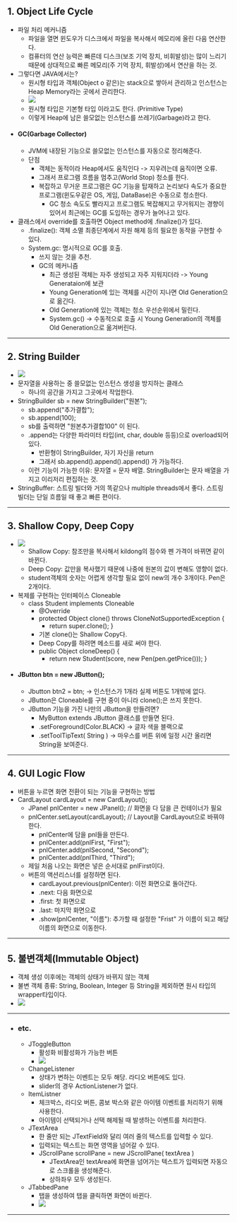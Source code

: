 ## 1. Object Life Cycle
- 파일 처리 메커니즘
	- 파일을 열면 윈도우가 디스크에서 파일을 복사해서 메모리에 올린 다음 연산한다.
	- 컴퓨터의 연산 능력은 빠른데 디스크(보조 기억 장치, 비휘발성)는 많이 느리기 때문에 상대적으로 빠른 메모리(주 기억 장치, 휘발성)에서 연산을 하는 것.
- 그렇다면 JAVA에서는?
	- 원시형 타입과 객체(Object o 같은)는 stack으로 쌓아서 관리하고 인스턴스는 Heap Memory라는 곳에서 관리한다.
	- ![](image/jvm%20gc.jpg)
	- 원시형 타입은 기본형 타입 이라고도 한다. (Primitive Type)
	- 이렇게 Heap에 남은 쓸모없는 인스턴스를 쓰레기(Garbage)라고 한다.
- #### GC(Garbage Collector)
	- JVM에 내장된 기능으로 쓸모없는 인스턴스를 자동으로 정리해준다.
	- 단점
		- 객체는 동적이라 Heap에서도 움직인다 -> 지우려는데 움직이면 오류.
		- 그래서 프로그램 흐름을 멈추고(World Stop) 청소를 한다.
		- 복잡하고 무거운 프로그램은 GC 기능을 탑재하고 논리보다 속도가 중요한 프로그램(윈도우같은 OS, 게임, DataBase)은 수동으로 청소한다.
			- GC 청소 속도도 빨라지고 프로그램도 복잡해지고 무거워지는 경향이 있어서 최근에는 GC를 도입하는 경우가 늘어나고 있다.
- 클래스에서 override를 호출하면 Object method에 .finalize()가 있다.
	- .finalize(): 객체 소멸 최종단계에서 자원 해제 등의 필요한 동작을 구현할 수 있다.
	- System.gc: 명시적으로 GC를 호출.
		- 쓰지 않는 것을 추천.
		- GC의 메커니즘
			- 최근 생성된 객체는 자주 생성되고 자주 지워지더라 -> Young Generataion에 보관
			- Young Generation에 있는 객체를 시간이 지나면 Old Generation으로 옮긴다.
			- Old Generation에 있는 객체는 청소 우선순위에서 밀린다.
			- System.gc() -> 수동적으로 호출 시 Young Generation의 객체를 Old Generation으로 옮겨버린다.


---
## 2. String Builder
- ![](image/jvm%20clean%20primitive.jpg)
- 문자열을 사용하는 중 쓸모없는 인스턴스 생성을 방지하는 클래스
	- 하나의 공간을 가지고 그곳에서 작업한다.
- StringBuilder sb = new StringBuilder("원본");
	- sb.append("추가결합");
	- sb.append(100);
	- sb를 출력하면 "원본추가결합100" 이 된다.
	- .append는 다양한 파라미터 타입(int, char, double 등등)으로 overload되어 있다.
		- 반환형이 StringBuilder, 자기 자신을 return
		- 그래서 sb.append().append().append() 가 가능하다.
	- 이런 기능이 가능한 이유: 문자열 = 문자 배열. StringBuilder는 문자 배열을 가지고 이리저리 편집하는 것.
- StringBuffer: 스트링 빌더와 거의 똑같으나 multiple threads에서 좋다. 스트링 빌더는 단일 흐름일 때 좋고 빠른 편이다.

---
## 3. Shallow Copy, Deep Copy
- ![](image/shallow%20deep%20copy.jpg)
	- Shallow Copy: 참조만을 복사해서 kildong의 점수와 펜 가격이 바뀌면 같이 바뀐다.
	- Deep Copy: 값만을 복사했기 때문에 나중에 원본의 값이 변해도 영향이 없다.
	- student객체의 숫자는 어렵게 생각할 필요 없이 new의 개수 3개이다. Pen은 2개이다.
- 복제를 구현하는 인터페이스 Cloneable
	- class Student implements Cloneable
		- @Override
		- protected Object clone() throws CloneNotSupportedException {
			- return super.clone(); }
		- 기본 clone()는 Shallow Copy다.
		- Deep Copy를 하려면 메소드를 새로 써야 한다.
		- public Object cloneDeep() {
			- return new Student(score, new Pen(pen.getPrice())); }
- #### JButton btn = new JButton();
	- Jbutton btn2 = btn; -> 인스턴스가 1개라 실제 버튼도 1개밖에 없다.
	- JButton은 Cloneable를 구현 중이 아니라 clone();은 쓰지 못한다.
	- JButton 기능을 가진 나만의 JButton을 만들려면?
		- MyButton extends JButton 클래스를 만들면 된다.
		- .setForeground(Color.BLACK) -> 글자 색을 블랙으로
		- .setToolTipText( String ) -> 마우스를 버튼 위에 일정 시간 올리면 String을 보여준다.

---
## 4. GUI Logic Flow
- 버튼을 누르면 화면 전환이 되는 기능을 구현하는 방법
- CardLayout cardLayout = new CardLayout();
	- JPanel pnlCenter = new JPanel(); // 화면을 다 담을 큰 컨테이너가 필요
	- pnlCenter.setLayout(cardLayout); // Layout을 CardLayout으로 바꿔야 한다.
		- pnlCenter에 담을 pnl들을 만든다.
		- pnlCenter.add(pnlFirst, "First");
		- pnlCenter.add(pnlSecond, "Second");
		- pnlCenter.add(pnlThird, "Third");
	- 제일 처음 나오는 화면은 넣은 순서대로 pnlFirst이다.
	-  버튼의 액션리스너를 설정하면 된다.
		- cardLayout.previous(pnlCenter): 이전 화면으로 돌아간다.
		- .next: 다음 화면으로
		- .first: 첫 화면으로
		- .last: 마지막 화면으로
		- .show(pnlCenter, "이름"): 추가할 때 설정한 "Frist" 가 이름이 되고 해당 이름의 화면으로 이동한다.

---
## 5. 불변객체(Immutable Object)
- 객체 생성 이후에는 객체의 상태가 바뀌지 않는 객체
- 불변 객체 종류: String, Boolean, Integer 등 String을 제외하면 원시 타입의 wrapper타입이다.
- ![](image/immutable%20object.jpg)

---

- ### etc.
	- JToggleButton
		- 활성화 비활성화가 가능한 버튼
		- ![](image/toggleButton.jpg)
	- ChangeListener
		- 상태가 변하는 이벤트는 모두 해당. 라디오 버튼에도 있다.
		- slider의 경우 ActionListener가 없다.
	- ItemListner
		- 체크박스, 라디오 버튼, 콤보 박스와 같은 아이템 이벤트를 처리하기 위해 사용한다.
		- 아이템이 선택되거나 선택 해제될 때 발생하는 이벤트를 처리한다.
	- JTextArea
		- 한 줄만 되는 JTextField와 달리 여러 줄의 텍스트를 입력할 수 있다.
		- 입력되는 텍스트는 화면 영역을 넘어갈 수 있다.
		- JScrollPane scrollPane = new JScrollPane( textArea )
			- JTextArea인 textArea에 화면을 넘어가는 텍스트가 입력되면 자동으로 스크롤을 생성해준다.
			- 상하좌우 모두 생성된다.
	- JTabbedPane
		- 탭을 생성하여 탭을 클릭하면 화면이 바뀐다.
		- ![](image/tapPane.jpg)

---
